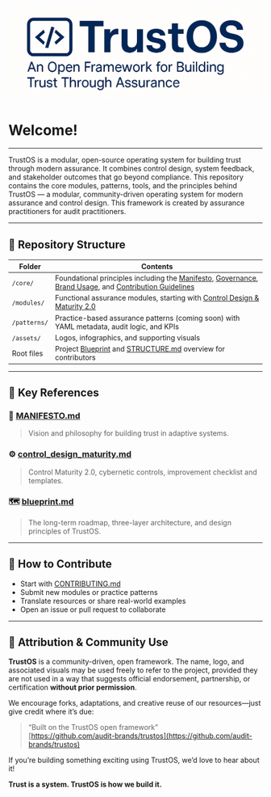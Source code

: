 ![TrustOS Logo](assets/TrustOS_white_back.png)

# Welcome!

---

TrustOS is a modular, open-source operating system for building trust through modern assurance. It combines control design, system feedback, and stakeholder outcomes that go beyond compliance. This repository contains the core modules, patterns, tools, and the principles behind TrustOS — a modular, community-driven operating system for modern assurance and control design. This framework is created by assurance practitioners for audit practitioners.

---

## 📐 Repository Structure

| Folder        | Contents |
|---------------|----------|
| `/core/`      | Foundational principles including the [Manifesto](core/MANIFESTO.md), [Governance](core/GOVERNANCE.md), [Brand Usage](core/BRAND_USAGE.md), and [Contribution Guidelines](core/CONTRIBUTING.md) |
| `/modules/`   | Functional assurance modules, starting with [Control Design & Maturity 2.0](modules/control_design_maturity.md) |
| `/patterns/`  | Practice-based assurance patterns (coming soon) with YAML metadata, audit logic, and KPIs |
| `/assets/`    | Logos, infographics, and supporting visuals |
| Root files    | Project [Blueprint](blueprint.md) and [STRUCTURE.md](STRUCTURE.md) overview for contributors |

---

## 📘 Key References

### 🧭 [MANIFESTO.md](core/MANIFESTO.md)
> Vision and philosophy for building trust in adaptive systems.

### ⚙️ [control_design_maturity.md](modules/control_design_maturity.md)
> Control Maturity 2.0, cybernetic controls, improvement checklist and templates.

### 🗺️ [blueprint.md](blueprint.md)
> The long-term roadmap, three-layer architecture, and design principles of TrustOS.

---

## 🚀 How to Contribute

- Start with [CONTRIBUTING.md](core/CONTRIBUTING.md)
- Submit new modules or practice patterns
- Translate resources or share real-world examples
- Open an issue or pull request to collaborate

---

## 🌱 Attribution & Community Use

**TrustOS** is a community-driven, open framework. The name, logo, and associated visuals may be used freely to refer to the project, provided they are not used in a way that suggests official endorsement, partnership, or certification **without prior permission**.

We encourage forks, adaptations, and creative reuse of our resources—just give credit where it’s due:

> “Built on the TrustOS open framework”  
> [https://github.com/audit-brands/trustos](https://github.com/audit-brands/trustos)

If you’re building something exciting using TrustOS, we’d love to hear about it!

**Trust is a system. TrustOS is how we build it.**